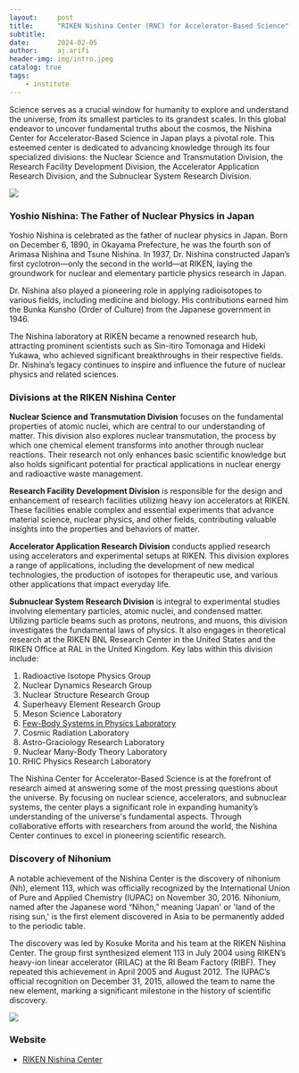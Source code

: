 ```yaml
---
layout:     post
title:      "RIKEN Nishina Center (RNC) for Accelerator-Based Science"
subtitle:   
date:       2024-02-05
author:     aj.arifi
header-img: img/intro.jpeg
catalog: true
tags:
    - institute
---
```



Science serves as a crucial window for humanity to explore and understand the universe, from its smallest particles to its grandest scales. In this global endeavor to uncover fundamental truths about the cosmos, the Nishina Center for Accelerator-Based Science in Japan plays a pivotal role. This esteemed center is dedicated to advancing knowledge through its four specialized divisions: the Nuclear Science and Transmutation Division, the Research Facility Development Division, the Accelerator Application Research Division, and the Subnuclear System Research Division.

![](https://ribf.riken.jp/images/nishina-c-h.png)

### Yoshio Nishina: The Father of Nuclear Physics in Japan

Yoshio Nishina is celebrated as the father of nuclear physics in Japan. Born on December 6, 1890, in Okayama Prefecture, he was the fourth son of Arimasa Nishina and Tsune Nishina. In 1937, Dr. Nishina constructed Japan’s first cyclotron—only the second in the world—at RIKEN, laying the groundwork for nuclear and elementary particle physics research in Japan.

Dr. Nishina also played a pioneering role in applying radioisotopes to various fields, including medicine and biology. His contributions earned him the Bunka Kunsho (Order of Culture) from the Japanese government in 1946.

The Nishina laboratory at RIKEN became a renowned research hub, attracting prominent scientists such as Sin-itiro Tomonaga and Hideki Yukawa, who achieved significant breakthroughs in their respective fields. Dr. Nishina’s legacy continues to inspire and influence the future of nuclear physics and related sciences.

### Divisions at the RIKEN Nishina Center

**Nuclear Science and Transmutation Division** focuses on the fundamental properties of atomic nuclei, which are central to our understanding of matter. This division also explores nuclear transmutation, the process by which one chemical element transforms into another through nuclear reactions. Their research not only enhances basic scientific knowledge but also holds significant potential for practical applications in nuclear energy and radioactive waste management.

**Research Facility Development Division** is responsible for the design and enhancement of research facilities utilizing heavy ion accelerators at RIKEN. These facilities enable complex and essential experiments that advance material science, nuclear physics, and other fields, contributing valuable insights into the properties and behaviors of matter.

**Accelerator Application Research Division** conducts applied research using accelerators and experimental setups at RIKEN. This division explores a range of applications, including the development of new medical technologies, the production of isotopes for therapeutic use, and various other applications that impact everyday life.

**Subnuclear System Research Division** is integral to experimental studies involving elementary particles, atomic nuclei, and condensed matter. Utilizing particle beams such as protons, neutrons, and muons, this division investigates the fundamental laws of physics. It also engages in theoretical research at the RIKEN BNL Research Center in the United States and the RIKEN Office at RAL in the United Kingdom. Key labs within this division include:
1. Radioactive Isotope Physics Group
2. Nuclear Dynamics Research Group
3. Nuclear Structure Research Group
4. Superheavy Element Research Group
5. Meson Science Laboratory
6. [Few-Body Systems in Physics Laboratory](http://snp.riken.jp/news.php)
7. Cosmic Radiation Laboratory
8. Astro-Graciology Research Laboratory
9. Nuclear Many-Body Theory Laboratory
10. RHIC Physics Research Laboratory

The Nishina Center for Accelerator-Based Science is at the forefront of research aimed at answering some of the most pressing questions about the universe. By focusing on nuclear science, accelerators, and subnuclear systems, the center plays a significant role in expanding humanity’s understanding of the universe's fundamental aspects. Through collaborative efforts with researchers from around the world, the Nishina Center continues to excel in pioneering scientific research.

### Discovery of Nihonium

A notable achievement of the Nishina Center is the discovery of nihonium (Nh), element 113, which was officially recognized by the International Union of Pure and Applied Chemistry (IUPAC) on November 30, 2016. Nihonium, named after the Japanese word “Nihon,” meaning 'Japan' or 'land of the rising sun,' is the first element discovered in Asia to be permanently added to the periodic table.

The discovery was led by Kosuke Morita and his team at the RIKEN Nishina Center. The group first synthesized element 113 in July 2004 using RIKEN’s heavy-ion linear accelerator (RILAC) at the RI Beam Factory (RIBF). They repeated this achievement in April 2005 and August 2012. The IUPAC’s official recognition on December 31, 2015, allowed the team to name the new element, marking a significant milestone in the history of scientific discovery.

![](https://www.asianscientist.com/wp-content/uploads/bfi_thumb/hi_20160408-news-31nsgwz7d3zjbxr7yxryf4.jpg)


### Website

* [RIKEN Nishina Center](https://www.nishina.riken.jp/index_e.html)

